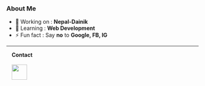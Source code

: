 ### About Me

- 🔭 Working on :  <b>Nepal-Dainik</b>
- 🌱 Learning : <b>Web Development</b>
- ⚡ Fun fact      :    Say <b>no</b> to <b>Google, FB, IG</b>
<hr>
&emsp;<b>Contact</b>
<br><br>
&emsp;<a href="https://matrix.to/#/@alxigeek:matrix.org"><img src="https://i.postimg.cc/gkRztpzZ/matrix.png" height="40px"></a>
